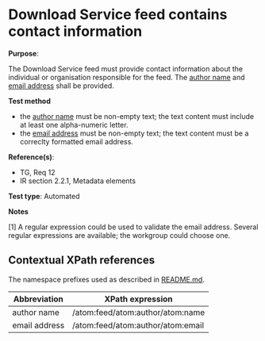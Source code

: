 # Download Service feed contains contact information

**Purpose**: 

The Download Service feed must provide contact information about the individual or organisation responsible for the feed. The [author name](#authorname) and [email address](#emailaddress) shall be provided.

 **Test method**

* the [author name](#authorname) must be non-empty text; the text content must include at least one alpha-numeric letter.
* the [email address](#emailaddress) must be non-empty text; the text content must be a correclty formatted email address. 

**Reference(s)**: 

* TG, Req 12
* IR section 2.2.1, Metadata elements

**Test type**: Automated

**Notes**

[1] A regular expression could be used to validate the email address. Several regular expressions are available; the workgroup could choose one.

## Contextual XPath references

The namespace prefixes used as described in [README.md](README.md#namespaces).

Abbreviation                                               |  XPath expression
---------------------------------------------------------- | -------------------------------------------------------------------------
author name <a name="authorname"></a>| /atom:feed/atom:author/atom:name
email address <a name="emailaddress"></a> | /atom:feed/atom:author/atom:email
























































































































































































































































































































































































































































































































































